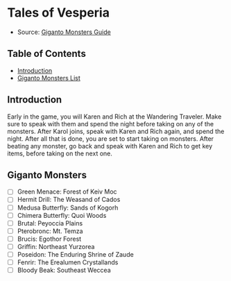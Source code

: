 # Tales of Vesperia
- Source: [Giganto Monsters Guide](https://www.rpgsite.net/feature/8169-tales-of-vesperia-giganto-monsters-guide-where-to-find-all-of-the-giganto-bosses-in-the-definitive-edition)

## Table of Contents
- [Introduction](#introduction)
- [Giganto Monsters List](#giganto-monsters)

## Introduction
Early in the game, you will Karen and Rich at the Wandering Traveler. Make sure to speak with them and spend the night before taking on any of the monsters. After Karol joins, speak with Karen and Rich again, and spend the night. After all that is done, you are set to start taking on monsters. After beating any monster, go back and speak with Karen and Rich to get key items, before taking on the next one.

## Giganto Monsters
- [ ] Green Menace: Forest of Keiv Moc
- [ ] Hermit Drill: The Weasand of Cados
- [ ] Medusa Butterfly: Sands of Kogorh
- [ ] Chimera Butterfly: Quoi Woods
- [ ] Brutal: Peyoccia Plains
- [ ] Pterobronc: Mt. Temza
- [ ] Brucis: Egothor Forest
- [ ] Griffin: Northeast Yurzorea
- [ ] Poseidon: The Enduring Shrine of Zaude
- [ ] Fenrir: The Erealumen Crystallands
- [ ] Bloody Beak: Southeast Weccea